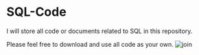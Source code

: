 # SQL-Code
I will store all code or documents related to SQL in this repository.

Please feel free to download and use all code as your own.
![join](https://user-images.githubusercontent.com/83397235/225597700-d37b385a-a097-4803-920d-03886f43dad8.png)
